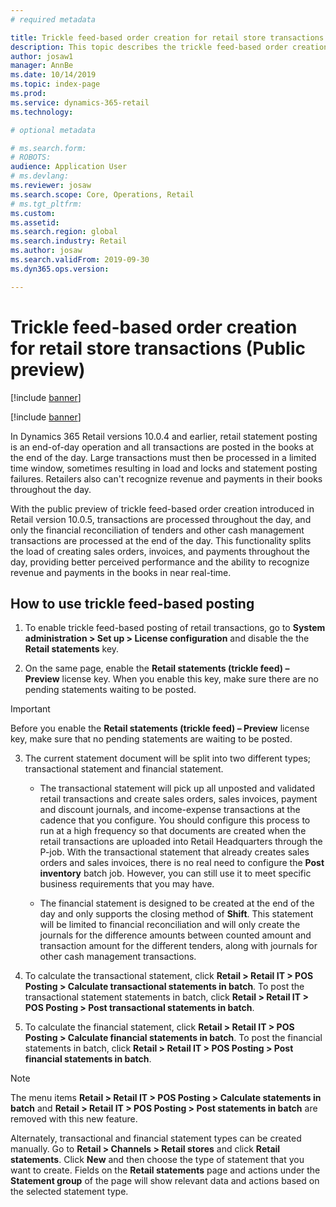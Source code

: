 ```yaml
---
# required metadata

title: Trickle feed-based order creation for retail store transactions
description: This topic describes the trickle feed-based order creation for retail store transactions in Microsoft Dynamics 365 Commerce.
author: josaw1
manager: AnnBe
ms.date: 10/14/2019
ms.topic: index-page
ms.prod: 
ms.service: dynamics-365-retail
ms.technology: 

# optional metadata

# ms.search.form: 
# ROBOTS: 
audience: Application User
# ms.devlang: 
ms.reviewer: josaw
ms.search.scope: Core, Operations, Retail
# ms.tgt_pltfrm: 
ms.custom: 
ms.assetid: 
ms.search.region: global
ms.search.industry: Retail
ms.author: josaw
ms.search.validFrom: 2019-09-30
ms.dyn365.ops.version: 

---
```

# Trickle feed-based order creation for retail store transactions (Public preview)

[!include [banner](includes/banner.md)]

[!include [banner](includes/preview-banner.md)]

In Dynamics 365 Retail versions 10.0.4 and earlier, retail statement posting is an end-of-day operation and all transactions are posted in the books at the end of the day. Large transactions must then be processed in a limited time window, sometimes resulting in load and locks and statement posting failures. Retailers also can't recognize revenue and payments in their books throughout the day.

With the public preview of trickle feed-based order creation introduced in Retail version 10.0.5, transactions are processed throughout the day, and only the financial reconciliation of tenders and other cash management transactions are processed at the end of the day. This functionality splits the load of creating sales orders, invoices, and payments throughout the day, providing better perceived performance and the ability to recognize revenue and payments in the books in near real-time. 


## How to use trickle feed-based posting
  
1. To enable trickle feed-based posting of retail transactions, go to **System administration > Set up > License configuration** and disable the the **Retail statements** key.

2. On the same page, enable the **Retail statements (trickle feed) – Preview** license key. When you enable this key, make sure there are no pending statements waiting to be posted. 

> [!Important]
> Before you enable the **Retail statements (trickle feed) – Preview** license key, make sure that no pending statements are waiting to be posted.

3. The current statement document will be split into two different types; transactional statement and financial statement.

      - The transactional statement will pick up all unposted and validated retail transactions and create sales orders, sales invoices, payment and discount journals, and income-expense transactions at the cadence that you configure. You should configure this process to run at a high frequency so that documents are created when the retail transactions are uploaded into Retail Headquarters through the P-job. With the transactional statement that already creates sales orders and sales invoices, there is no real need to configure the **Post inventory** batch job. However, you can still use it to meet specific business requirements that you may have.  
      
     - The financial statement is designed to be created at the end of the day and only supports the closing method of **Shift**. This statement will be limited to financial reconciliation and will only create the journals for the difference amounts between counted amount and transaction amount for the different tenders, along with journals for other cash management transactions.   

4. To calculate the transactional statement, click **Retail > Retail IT > POS Posting > Calculate transactional statements in batch**. To post the transactional statement statements in batch, click **Retail > Retail IT > POS Posting > Post transactional statements in batch**.

5. To calculate the financial statement, click **Retail > Retail IT > POS Posting > Calculate financial statements in batch**. To post the financial statements in batch, click **Retail > Retail IT > POS Posting > Post financial statements in batch**.

> [!NOTE]
> The menu items **Retail > Retail IT > POS Posting > Calculate statements in batch** and **Retail > Retail IT > POS Posting > Post statements in batch** are removed with this new feature.

Alternately, transactional and financial statement types can be created manually. Go to **Retail > Channels > Retail stores** and click **Retail statements**. Click **New** and then choose the type of statement that you want to create. Fields on the **Retail statements** page and actions under the **Statement group** of the page will show relevant data and actions based on the selected statement type.
